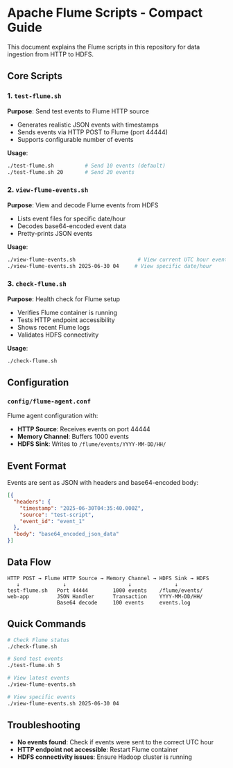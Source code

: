 # Apache Flume Scripts - Compact Guide

This document explains the Flume scripts in this repository for data ingestion from HTTP to HDFS.

## Core Scripts

### 1. `test-flume.sh`
**Purpose**: Send test events to Flume HTTP source
- Generates realistic JSON events with timestamps
- Sends events via HTTP POST to Flume (port 44444)
- Supports configurable number of events

**Usage**:
```bash
./test-flume.sh          # Send 10 events (default)
./test-flume.sh 20       # Send 20 events
```

### 2. `view-flume-events.sh`
**Purpose**: View and decode Flume events from HDFS
- Lists event files for specific date/hour
- Decodes base64-encoded event data
- Pretty-prints JSON events

**Usage**:
```bash
./view-flume-events.sh                    # View current UTC hour events
./view-flume-events.sh 2025-06-30 04     # View specific date/hour
```

### 3. `check-flume.sh`
**Purpose**: Health check for Flume setup
- Verifies Flume container is running
- Tests HTTP endpoint accessibility
- Shows recent Flume logs
- Validates HDFS connectivity

**Usage**:
```bash
./check-flume.sh
```

## Configuration

### `config/flume-agent.conf`
Flume agent configuration with:
- **HTTP Source**: Receives events on port 44444
- **Memory Channel**: Buffers 1000 events
- **HDFS Sink**: Writes to `/flume/events/YYYY-MM-DD/HH/`

## Event Format

Events are sent as JSON with headers and base64-encoded body:
```json
[{
  "headers": {
    "timestamp": "2025-06-30T04:35:40.000Z",
    "source": "test-script",
    "event_id": "event_1"
  },
  "body": "base64_encoded_json_data"
}]
```

## Data Flow

```
HTTP POST → Flume HTTP Source → Memory Channel → HDFS Sink → HDFS
   ↓              ↓                    ↓              ↓
test-flume.sh   Port 44444        1000 events    /flume/events/
web-app         JSON Handler      Transaction    YYYY-MM-DD/HH/
                Base64 decode     100 events     events.log
```

## Quick Commands

```bash
# Check Flume status
./check-flume.sh

# Send test events
./test-flume.sh 5

# View latest events
./view-flume-events.sh

# View specific events
./view-flume-events.sh 2025-06-30 04
```

## Troubleshooting

- **No events found**: Check if events were sent to the correct UTC hour
- **HTTP endpoint not accessible**: Restart Flume container
- **HDFS connectivity issues**: Ensure Hadoop cluster is running 